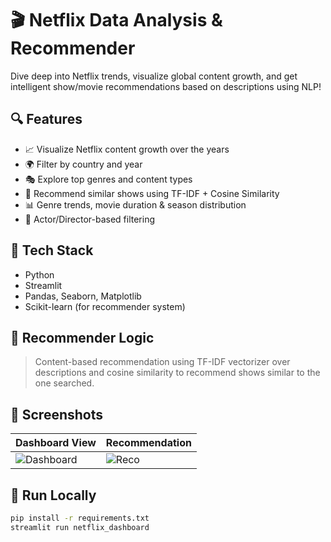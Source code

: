 # 🎬 Netflix Data Analysis & Recommender

Dive deep into Netflix trends, visualize global content growth, and get intelligent show/movie recommendations based on descriptions using NLP!

## 🔍 Features

- 📈 Visualize Netflix content growth over the years
- 🌍 Filter by country and year
- 🎭 Explore top genres and content types
- 🤖 Recommend similar shows using TF-IDF + Cosine Similarity
- 📊 Genre trends, movie duration & season distribution
- 🎥 Actor/Director-based filtering

## 🚀 Tech Stack

- Python
- Streamlit
- Pandas, Seaborn, Matplotlib
- Scikit-learn (for recommender system)

## 🧠 Recommender Logic

> Content-based recommendation using TF-IDF vectorizer over descriptions and cosine similarity to recommend shows similar to the one searched.

## 📸 Screenshots

| Dashboard View | Recommendation |
|----------------|----------------|
| ![Dashboard](assets/dashboard.png) | ![Reco](assets/recommendation.png) |

## 🏁 Run Locally

```bash
pip install -r requirements.txt
streamlit run netflix_dashboard
